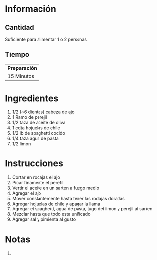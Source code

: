 # Información

## Cantidad

Suficiente para alimentar 1 o 2 personas

## Tiempo

|                 |
| --------------- |
| **Preparación** |
| 15 Minutos      |

# Ingredientes

1.  1/2 (~6 dientes) cabeza de ajo
2.  1 Ramo de perejil
3.  1/2 taza de aceite de oliva
4.  1 cdta hojuelas de chile
5.  1/2 lb de spaghetti cocido
6.  1/4 taza agua de pasta
7.  1/2 limon

# Instrucciones

1.  Cortar en rodajas el ajo
2.  Picar finamente el perefil
3.  Vertir el aceite en un sarten a fuego medio
4.  Agregar el ajo
5.  Mover constantemente hasta tener las rodajas doradas
6.  Agregar hojuelas de chile y apagar la llama
7.  Agregar el spaghetti, agua de pasta, jugo del limon y perejil al sarten
8.  Mezclar hasta que todo esta unificado
9.  Agregar sal y pimienta al gusto

# Notas

1.
